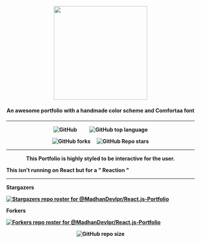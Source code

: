 
<p align="center"><a href="https://madhan-developer.herokuapp.com"><img width="250" src="https://user-images.githubusercontent.com/81558579/188298998-444671c7-3de2-474c-8e63-e136c62ce19b.png">
</a><h4 align="center">An awesome portfolio with a handmade color scheme and Comfortaa font<h4></p><hr>
<p align="center"><img alt="GitHub" src="https://img.shields.io/github/license/MadhanDevlpr/React.js-Portfolio?color=white&label=LICENSE&logoColor=%23171819&style=for-the-badge"></img>&nbsp;&nbsp;&nbsp;&nbsp;&nbsp;&nbsp;&nbsp;&nbsp;&nbsp;&nbsp;<img alt="GitHub top language" src="https://img.shields.io/github/languages/top/MadhanDevlpr/React.js-Portfolio?color=white&label=CSS&style=for-the-badge"></img></p>
<p align="center"><img alt="GitHub forks" src="https://img.shields.io/github/forks/MadhanDevlpr/React.js-Portfolio?color=white&style=for-the-badge"></img>&nbsp;&nbsp;&nbsp;&nbsp;&nbsp;<img alt="GitHub Repo stars" src="https://img.shields.io/github/stars/MadhanDevlpr/React.js-Portfolio?color=white&style=for-the-badge"></img></p>

  <hr>
<p align=center>This Portfolio is highly styled to be interactive for the user.</p>



This isn't running on React but for a " Reaction "
<hr>

Stargazers


[![Stargazers repo roster for @MadhanDevlpr/React.js-Portfolio](https://reporoster.com/stars/MadhanDevlpr/React.js-Portfolio)](https://github.com/MadhanDevlpr/React.js-Portfolio/stargazers)

Forkers

[![Forkers repo roster for @MadhanDevlpr/React.js-Portfolio](https://reporoster.com/forks/MadhanDevlpr/React.js-Portfolio)](https://github.com/MadhanDevlpr/React.js-Portfolio/network/members)



<p align="center"><img alt="GitHub repo size" src="https://img.shields.io/github/repo-size/MadhanDevlpr/React.js-Portfolio?color=white&style=for-the-badge"></img></p>
